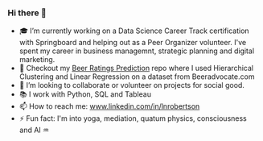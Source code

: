 ### Hi there 👋 

- :mortar_board: I’m currently working on a Data Science Career Track certification with Springboard and helping out as a Peer Organizer volunteer. I've spent my career in business managemnt, strategic planning and digital marketing. 
- :beers: Checkout my [Beer Ratings Prediction](https://github.com/LNRobertson/Beer-Rating-Prediction.git) repo where I used Hierarchical Clustering and Linear Regression on a dataset from Beeradvocate.com 
- 👯 I’m looking to collaborate or volunteer on projects for social good. 
- :books: I work with Python, SQL and Tableau 
- 📫 How to reach me: <url>www.linkedin.com/in/lnrobertson <url/>
- ⚡ Fun fact: I'm into yoga, mediation, quatum physics, consciousness and AI :aquarius: 

